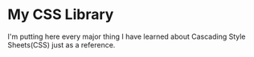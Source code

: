 # My CSS Library
I'm putting here every major thing I have learned about Cascading Style Sheets(CSS) just as a reference.
